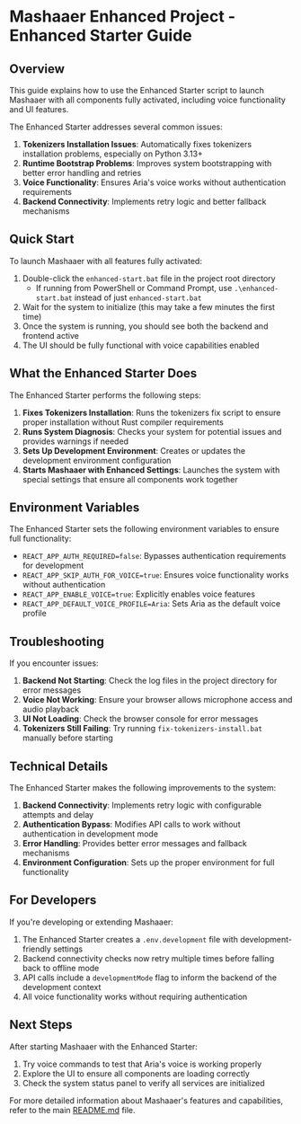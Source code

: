# Mashaaer Enhanced Project - Enhanced Starter Guide

## Overview

This guide explains how to use the Enhanced Starter script to launch Mashaaer with all components fully activated, including voice functionality and UI features.

The Enhanced Starter addresses several common issues:

1. **Tokenizers Installation Issues**: Automatically fixes tokenizers installation problems, especially on Python 3.13+
2. **Runtime Bootstrap Problems**: Improves system bootstrapping with better error handling and retries
3. **Voice Functionality**: Ensures Aria's voice works without authentication requirements
4. **Backend Connectivity**: Implements retry logic and better fallback mechanisms

## Quick Start

To launch Mashaaer with all features fully activated:

1. Double-click the `enhanced-start.bat` file in the project root directory
   - If running from PowerShell or Command Prompt, use `.\enhanced-start.bat` instead of just `enhanced-start.bat`
2. Wait for the system to initialize (this may take a few minutes the first time)
3. Once the system is running, you should see both the backend and frontend active
4. The UI should be fully functional with voice capabilities enabled

## What the Enhanced Starter Does

The Enhanced Starter performs the following steps:

1. **Fixes Tokenizers Installation**: Runs the tokenizers fix script to ensure proper installation without Rust compiler requirements
2. **Runs System Diagnosis**: Checks your system for potential issues and provides warnings if needed
3. **Sets Up Development Environment**: Creates or updates the development environment configuration
4. **Starts Mashaaer with Enhanced Settings**: Launches the system with special settings that ensure all components work together

## Environment Variables

The Enhanced Starter sets the following environment variables to ensure full functionality:

- `REACT_APP_AUTH_REQUIRED=false`: Bypasses authentication requirements for development
- `REACT_APP_SKIP_AUTH_FOR_VOICE=true`: Ensures voice functionality works without authentication
- `REACT_APP_ENABLE_VOICE=true`: Explicitly enables voice features
- `REACT_APP_DEFAULT_VOICE_PROFILE=Aria`: Sets Aria as the default voice profile

## Troubleshooting

If you encounter issues:

1. **Backend Not Starting**: Check the log files in the project directory for error messages
2. **Voice Not Working**: Ensure your browser allows microphone access and audio playback
3. **UI Not Loading**: Check the browser console for error messages
4. **Tokenizers Still Failing**: Try running `fix-tokenizers-install.bat` manually before starting

## Technical Details

The Enhanced Starter makes the following improvements to the system:

1. **Backend Connectivity**: Implements retry logic with configurable attempts and delay
2. **Authentication Bypass**: Modifies API calls to work without authentication in development mode
3. **Error Handling**: Provides better error messages and fallback mechanisms
4. **Environment Configuration**: Sets up the proper environment for full functionality

## For Developers

If you're developing or extending Mashaaer:

1. The Enhanced Starter creates a `.env.development` file with development-friendly settings
2. Backend connectivity checks now retry multiple times before falling back to offline mode
3. API calls include a `developmentMode` flag to inform the backend of the development context
4. All voice functionality works without requiring authentication

## Next Steps

After starting Mashaaer with the Enhanced Starter:

1. Try voice commands to test that Aria's voice is working properly
2. Explore the UI to ensure all components are loading correctly
3. Check the system status panel to verify all services are initialized

For more detailed information about Mashaaer's features and capabilities, refer to the main [README.md](README.md) file.
